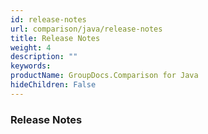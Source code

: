 ```yaml
---
id: release-notes
url: comparison/java/release-notes
title: Release Notes
weight: 4
description: ""
keywords: 
productName: GroupDocs.Comparison for Java
hideChildren: False
---
```

### Release Notes
